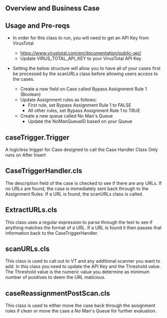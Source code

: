 ## Overview and Business Case


## Usage and Pre-reqs
* In order for this class to run, you will need to get an API Key from VirusTotal
	* https://www.virustotal.com/en/documentation/public-api/
	* Update VIRUS_TOTAL_API_KEY to your VirusTotal API Key
* Setting the below structure will allow you to have all of your cases
	first be processed by the scanURLs class before allowing users 
	access to the cases.

	 * Create a new field on Case called Bypass Assignment Rule 1 (Boolean)
	 * Update Assignment rules as follows:
		* First rule, set Bypass Assignment Rule 1 to FALSE
		* All other rules, set Bypass Assignment Rule 1 to TRUE
	 * Create a new queue called No Man's Queue
	 	* Update the NoManQueueID based on your Queue


## caseTrigger.Trigger

A logicless trigger for Case designed to call the Case Handler Class
Only runs on After Insert

## CaseTriggerHandler.cls

The description field of the case is checked to see if there are any URLs.
If no URLs are found, the case is immediately sent back through to the Assignment Rules. 
If a URL is found, the scanURLs class is called.

## ExtractURLs.cls
This class uses a regular expression to parse through the text to see if anything matches the format of a URL. 
If a URL is found it then passes that information back to the CaseTriggerHandler.

## scanURLs.cls
This class is used to call out to VT and any additional scanner you want to add.
In this class you need to update the API Key and the Threshold value.
The Threshold value is the numeric value you determine as minimum number of positives to deem the URL malicious.

## caseReassignmentPostScan.cls
This class is used to either move the case back through the assignment rules if clean or
move the case a No Man's Queue for further evaluation.

